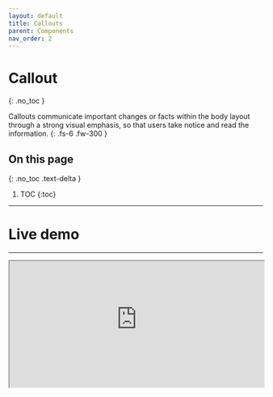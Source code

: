 ```yaml
---
layout: default
title: Callouts
parent: Components
nav_order: 2
---
```



# Callout
{: .no_toc }

Callouts communicate important changes or facts within the body layout through a strong visual emphasis, so that users take notice and read the information.
{: .fs-6 .fw-300 }


## On this page
{: .no_toc .text-delta }

1. TOC
{:toc}

---

# Live demo
---
<div>
<iframe
  width="100%"
  height="250"
src="https://ui-components.alpha.alberta.ca/react/iframe.html?id=react-components-callout--variants" markdown="block" />
</div>

# Overview
---
Lorem ipsum dolor sit amet, consectetur adipiscing elit. Non vitae aliquet tincidunt sit nec nullam at. Tortor eget eleifend libero et adipiscing lectus. Egestas a arcu blandit aliquet consectetur nunc venenatis quis nisl. Dignissim tristique nulla fames senectus diam vitae.

<div>
<iframe style="border: 1px solid rgba(0, 0, 0, 0.1);" width="100%" height="450" src="https://www.figma.com/embed?embed_host=share&url=https%3A%2F%2Fwww.figma.com%2Ffile%2F3pb2IK8s2QUqWieH79KdN7%2FDIO-DS---Components%3Fnode-id%3D434%253A15772" allowfullscreen></iframe>
</div>
